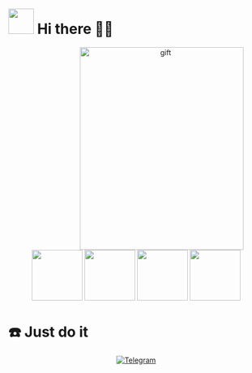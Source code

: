 <h1 aligh="center">

<img src="https://i.giphy.com/media/KzJkzjggfGN5Py6nkT/200.webp" width="50" height="50"> 
 Hi there  👋🏻
</h1> 

 
<div align="center">
 
<img alt='gift' width='80%' height="400" align='right'  src='https://c.tenor.com/UttC4AITYR4AAAAd/full-stack-developer.gif'>

</div>



<div align="center">
 <img src="https://media3.giphy.com/media/ln7z2eWriiQAllfVcn/200w.webp" width="100">      
 <img src="https://i.giphy.com/media/eNAsjO55tPbgaor7ma/200w.webp" width="100">  
    <img src="https://media.giphy.com/media/XAxylRMCdpbEWUAvr8/200.webp" width="100">
 <img src="https://media.giphy.com/media/fsEaZldNC8A1PJ3mwp/200.webp" width="100">   


</div>


<h1 aligh="center">
☎️ Just do it 
</h1> 

<div align="center">
 
<a href="https://t.me/your_username" target="_blank" aligh="center">
  <img src="https://img.shields.io/badge/-Telegram-%230077B5?style=for-the-badge&logo=telegram&logoColor=white" alt="Telegram">
</a>

</div>



<!--
<div align="center">
  <img src="https://i.giphy.com/media/KzJkzjggfGN5Py6nkT/200.webp" width="100">      
 <img src="https://i.giphy.com/media/IdyAQJVN2kVPNUrojM/200.webp" width="100">
 <img src="https://media.giphy.com/media/kdFc8fubgS31b8DsVu/200.webp" width="100">
 <img src="https://media.giphy.com/media/gHnBLyeYE6hboT3t3o/200.webp" width="100">
</div>
-->

